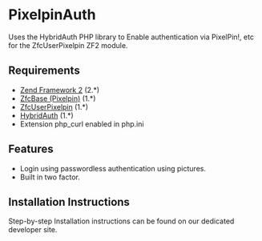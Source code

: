 PixelpinAuth
=============
Uses the HybridAuth PHP library to Enable authentication via PixelPin!, etc for the ZfcUserPixelpin ZF2 module.

Requirements
------------
* [Zend Framework 2](https://github.com/zendframework/zf2) (2.*)
* [ZfcBase (Pixelpin)](https://github.com/pixelpinplugins/Pixelpin-ZFC-Base) (1.*)
* [ZfcUserPixelpin](https://github.com/pixelpinplugins/Pixelpin-ZFC-User) (1.*)
* [HybridAuth](https://github.com/pixelpinplugins/pixelpin-hybridauth) (1.*)
* Extension php_curl enabled in php.ini

Features
--------
* Login using passwordless authentication using pictures.
* Built in two factor.

Installation Instructions
------------
Step-by-step Installation instructions can be found on our dedicated developer site.


